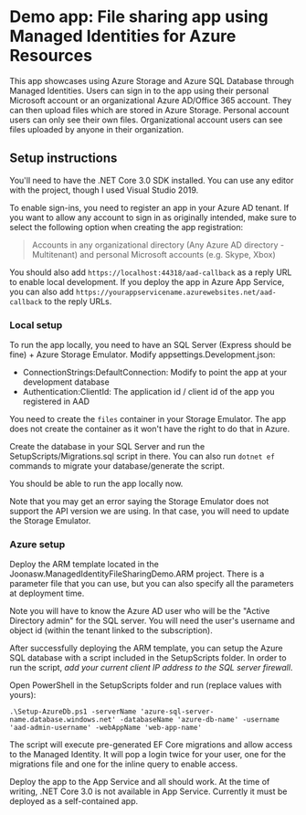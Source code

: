 # Demo app: File sharing app using Managed Identities for Azure Resources

This app showcases using Azure Storage and Azure SQL Database through Managed Identities.
Users can sign in to the app using their personal Microsoft account or an organizational Azure AD/Office 365 account.
They can then upload files which are stored in Azure Storage.
Personal account users can only see their own files.
Organizational account users can see files uploaded by anyone in their organization.

## Setup instructions

You'll need to have the .NET Core 3.0 SDK installed.
You can use any editor with the project, though I used Visual Studio 2019.

To enable sign-ins, you need to register an app in your Azure AD tenant.
If you want to allow any account to sign in as originally intended,
make sure to select the following option when creating the app registration:

> Accounts in any organizational directory (Any Azure AD directory - Multitenant) and personal Microsoft accounts (e.g. Skype, Xbox)

You should also add `https://localhost:44318/aad-callback` as a reply URL to enable local development.
If you deploy the app in Azure App Service, you can also add `https://yourappservicename.azurewebsites.net/aad-callback` to the reply URLs.

### Local setup

To run the app locally, you need to have an SQL Server (Express should be fine) + Azure Storage Emulator.
Modify appsettings.Development.json:

- ConnectionStrings:DefaultConnection: Modify to point the app at your development database
- Authentication:ClientId: The application id / client id of the app you registered in AAD

You need to create the `files` container in your Storage Emulator.
The app does not create the container as it won't have the right to do that in Azure.

Create the database in your SQL Server and run the SetupScripts/Migrations.sql script in there.
You can also run `dotnet ef` commands to migrate your database/generate the script.

You should be able to run the app locally now.

Note that you may get an error saying the Storage Emulator does not support
the API version we are using.
In that case, you will need to update the Storage Emulator.

### Azure setup

Deploy the ARM template located in the Joonasw.ManagedIdentityFileSharingDemo.ARM project.
There is a parameter file that you can use,
but you can also specify all the parameters at deployment time.

Note you will have to know the Azure AD user who will be the "Active Directory admin" for the SQL server.
You will need the user's username and object id (within the tenant linked to the subscription).

After successfully deploying the ARM template, you can setup the Azure SQL database with
a script included in the SetupScripts folder.
In order to run the script,
*add your current client IP address to the SQL server firewall*.

Open PowerShell in the SetupScripts folder and run (replace values with yours):

```
.\Setup-AzureDb.ps1 -serverName 'azure-sql-server-name.database.windows.net' -databaseName 'azure-db-name' -username 'aad-admin-username' -webAppName 'web-app-name'
```

The script will execute pre-generated EF Core migrations and
allow access to the Managed Identity.
It will pop a login twice for your user,
one for the migrations file and one for the inline query to enable access.

Deploy the app to the App Service and all should work.
At the time of writing, .NET Core 3.0 is not available in App Service.
Currently it must be deployed as a self-contained app.
